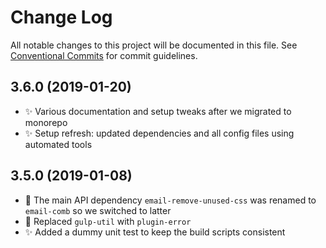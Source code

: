 # Change Log

All notable changes to this project will be documented in this file.
See [Conventional Commits](https://conventionalcommits.org) for commit guidelines.

## 3.6.0 (2019-01-20)

* ✨ Various documentation and setup tweaks after we migrated to monorepo
* ✨ Setup refresh: updated dependencies and all config files using automated tools

## 3.5.0 (2019-01-08)

* 🔧 The main API dependency `email-remove-unused-css` was renamed to `email-comb` so we switched to latter
* 🔧 Replaced `gulp-util` with `plugin-error`
* ✨ Added a dummy unit test to keep the build scripts consistent
